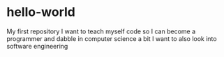 # hello-world
My first repository
I want to teach myself code so I can become a programmer and dabble in computer science a bit
I want to also look into software engineering

